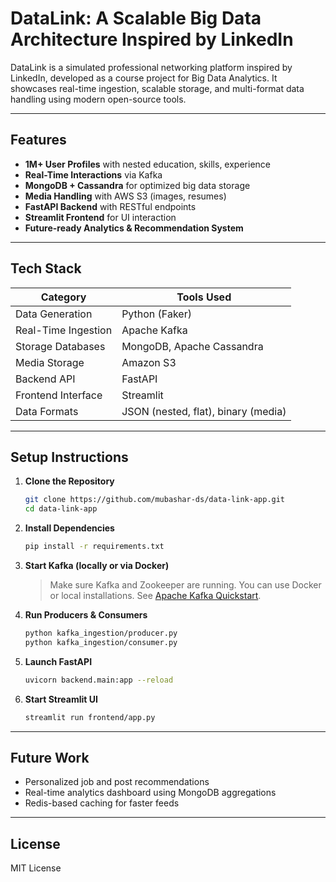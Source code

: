 # DataLink: A Scalable Big Data Architecture Inspired by LinkedIn

DataLink is a simulated professional networking platform inspired by LinkedIn, developed as a course project for Big Data Analytics. It showcases real-time ingestion, scalable storage, and multi-format data handling using modern open-source tools.

---

## Features

- **1M+ User Profiles** with nested education, skills, experience
- **Real-Time Interactions** via Kafka
- **MongoDB + Cassandra** for optimized big data storage
- **Media Handling** with AWS S3 (images, resumes)
- **FastAPI Backend** with RESTful endpoints
- **Streamlit Frontend** for UI interaction
- **Future-ready Analytics & Recommendation System**

---

## Tech Stack

| Category              | Tools Used                         |
|----------------------|------------------------------------|
| Data Generation      | Python (Faker)                     |
| Real-Time Ingestion  | Apache Kafka                       |
| Storage Databases    | MongoDB, Apache Cassandra          |
| Media Storage        | Amazon S3                          |
| Backend API          | FastAPI                            |
| Frontend Interface   | Streamlit                          |
| Data Formats         | JSON (nested, flat), binary (media)|

---

## Setup Instructions

1. **Clone the Repository**

    ```bash
    git clone https://github.com/mubashar-ds/data-link-app.git
    cd data-link-app
    ```

2. **Install Dependencies**

    ```bash
    pip install -r requirements.txt
    ```

3. **Start Kafka (locally or via Docker)**

    > Make sure Kafka and Zookeeper are running. You can use Docker or local installations. See [Apache Kafka Quickstart](https://kafka.apache.org/quickstart).

4. **Run Producers & Consumers**

    ```bash
    python kafka_ingestion/producer.py
    python kafka_ingestion/consumer.py
    ```

5. **Launch FastAPI**

    ```bash
    uvicorn backend.main:app --reload
    ```

6. **Start Streamlit UI**

    ```bash
    streamlit run frontend/app.py
    ```

---

## Future Work

- Personalized job and post recommendations
- Real-time analytics dashboard using MongoDB aggregations
- Redis-based caching for faster feeds

---

## License

MIT License
